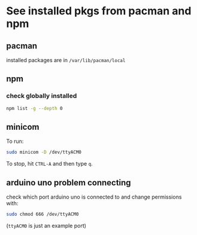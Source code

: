 # See installed pkgs from pacman and npm

## pacman

installed packages are in `/var/lib/pacman/local`

## npm

### check globally installed

```sh
npm list -g --depth 0
```

## minicom

To run:

```sh
sudo minicom -D /dev/ttyACM0
```

To stop, hit `CTRL-A` and then type `q`.

## arduino uno problem connecting

check which port arduino uno is connected to and change
permissions with:

```sh
sudo chmod 666 /dev/ttyACM0
```

(`ttyACM0` is just an example port)
